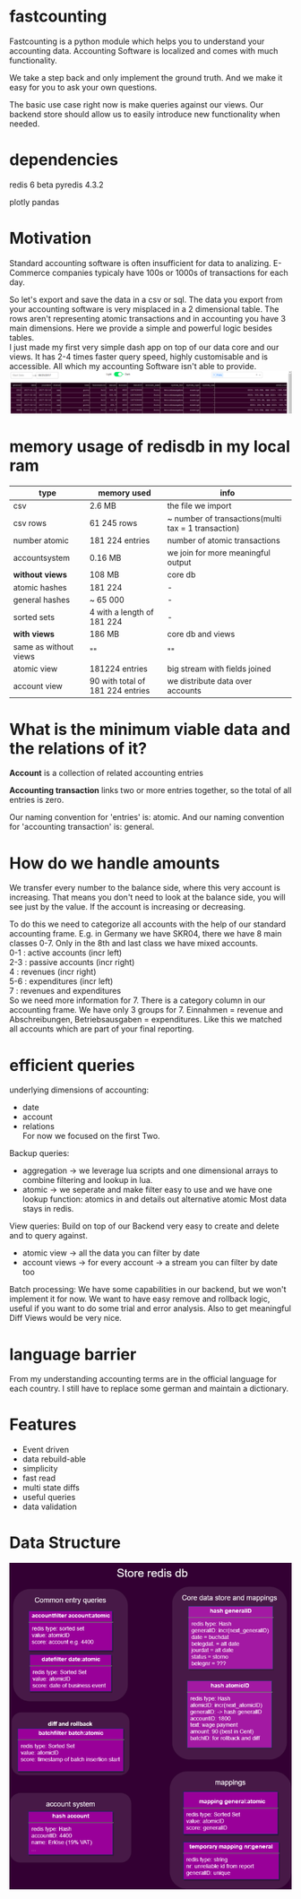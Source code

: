 # fastcounting
Fastcounting is a python module which helps you to understand your accounting data.
Accounting Software is localized and comes with much functionality.

We take a step back and only implement the ground truth.
And we make it easy for you to ask your own questions.

The basic use case right now is make queries against our views.
Our backend store should allow us to easily introduce new functionality when needed.

# dependencies
redis 6 beta
pyredis 4.3.2

plotly
pandas

# Motivation
Standard accounting software is often insufficient for data to analizing.
E-Commerce companies typicaly have 100s or 1000s of transactions for each day.

So let's export and save the data in a csv or sql.
The data you export from your accounting software is very misplaced in a 2 dimensional table.
The rows aren't representing atomic transactions and in accounting you have 3 main dimensions.
Here we provide a simple and powerful logic besides tables.  
I just made my first very simple dash app on top of our data core and our views.
It has 2-4 times faster query speed, highly customisable and is accessible. All which my accounting Software isn't able to provide.  
![Alt dashapp first prototype](dashapp.png)

# memory usage of redisdb in my local ram


type | memory used | info
--- | --- | ---
csv | 2.6 MB | the file we import
csv rows | 61 245 rows | ~ number of transactions(multi tax = 1 transaction)
number atomic | 181 224 entries | number of atomic transactions
accountsystem | 0.16 MB | we join for more meaningful output
**without views** | 108 MB | core db
atomic hashes | 181 224 | -
general hashes | ~ 65 000 | -
sorted sets | 4 with a length of 181 224 | -
**with views** | 186 MB | core db and views
same as without views | "" | ""
atomic view | 181224 entries | big stream with fields joined
account view | 90 with total of 181 224 entries | we distribute data over accounts




# What is the minimum viable data and the relations of it?

**Account** is a collection of related accounting entries

**Accounting transaction** links two or more entries together, so the total of all entries is zero.

Our naming convention for 'entries' is: atomic.
And our naming convention for 'accounting transaction' is: general.

# How do we handle amounts
We transfer every number to the balance side, where this very account is increasing.
That means you don't need to look at the balance side, you will see just by the value.
If the account is increasing or decreasing.

To do this we need to categorize all accounts with the help of our standard accounting frame.
E.g. in Germany we have SKR04, there we have 8 main classes 0-7. Only in the 8th and last class we have mixed accounts.  
0-1 : active accounts (incr left)  
2-3 : passive accounts (incr right)  
4 : revenues (incr right)  
5-6 : expenditures (incr left)  
7 : revenues and expenditures  
So we need more information for 7. There is a category column in our accounting frame.
We have only 3 groups for 7. Einnahmen = revenue and Abschreibungen, Betriebsausgaben = expenditures.
Like this we matched all accounts which are part of your final reporting.

# efficient queries
underlying dimensions of accounting:
- date
- account
- relations  
For now we focused on the first Two.

Backup queries:
- aggregation -> we leverage lua scripts and one dimensional arrays to combine filtering and lookup in lua.
- atomic -> we seperate and make filter easy to use and we have one lookup function: atomics in and details out
  alternative atomic
Most data stays in redis.

View queries:
Build on top of our Backend very easy to create and delete and to query against.
- atomic view -> all the data you can filter by date
- account views -> for every account -> a stream you can filter by date too

Batch processing:
We have some capabilities in our backend, but we won't implement it for now.
We want to have easy remove and rollback logic, useful if you want to do some trial and error analysis.
Also to get meaningful Diff Views would be very nice.

# language barrier
From my understanding accounting terms are in the official language for each country.
I still have to replace some german and maintain a dictionary.

# Features
- Event driven
- data rebuild-able
- simplicity
- fast read
- multi state diffs
- useful queries
- data validation

# Data Structure
![Alt redis data structure](store.png)

